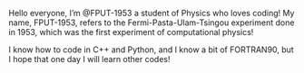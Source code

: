 Hello everyone, I’m @FPUT-1953 a student of Physics who loves coding! My name, FPUT-1953, refers to the Fermi-Pasta-Ulam-Tsingou experiment done in 1953, which was the first experiment of computational physics!

I know how to code in C++ and Python, and I know a bit of FORTRAN90, but I hope that one day I will learn other codes!

<!---
FPUT-1953/FPUT-1953 is a ✨ special ✨ repository because its `README.md` (this file) appears on your GitHub profile.
You can click the Preview link to take a look at your changes.
--->
